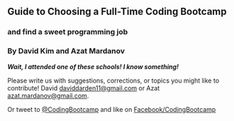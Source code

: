 ## Guide to Choosing a Full-Time Coding Bootcamp

### and find a sweet programming job

### By David Kim and Azat Mardanov


__*Wait, I attended one of these schools! I know something!*__

Please write us with suggestions, corrections, or topics you might like to contribute! David <daviddarden11@gmail.com> or Azat <azat.mardanov@gmail.com>.

Or tweet to [@CodingBootcamp](http://twitter.com/CodingBootcamp) and like on [Facebook/CodingBootcamp](https://www.facebook.com/CodingBootcamp)
